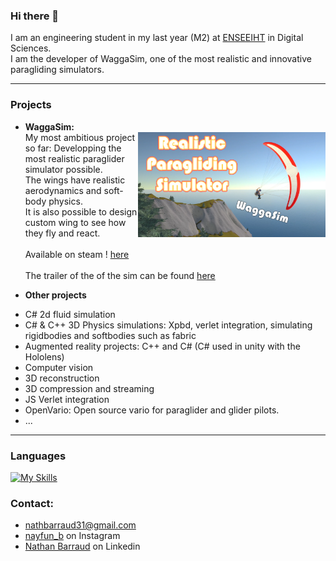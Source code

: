 ### Hi there 👋

I am an engineering student in my last year (M2) at [ENSEEIHT](https://www.enseeiht.fr) in Digital Sciences.<br />
I am the developer of WaggaSim, one of the most realistic and innovative paragliding simulators.

---
### Projects

* 	**WaggaSim:**<br />
[<img src="/Thumbnail4.png" align="right" width="300">](https://youtu.be/IcreMfQV42Y)
My most ambitious project so far: Developping the most realistic paraglider simulator possible.<br />
The wings have realistic aerodynamics and soft-body physics.<br />
It is also possible to design custom wing to see how they fly and react.<br /><br />
Available on steam ! [here](https://store.steampowered.com/app/3058640/WaggaSim/?l=french)<br /><br />
The trailer of the of the sim can be found [here](https://youtu.be/IcreMfQV42Y)<br />


* **Other projects**<br />
- C# 2d fluid simulation<br />
- C# & C++ 3D Physics simulations: Xpbd, verlet integration, simulating rigidbodies and softbodies such as fabric<br />
- Augmented reality projects: C++ and C# (C# used in unity with the Hololens)
- Computer vision
- 3D reconstruction
- 3D compression and streaming
- JS Verlet integration
- OpenVario: Open source vario for paraglider and glider pilots.
- ...
---
### Languages
[![My Skills](https://skillicons.dev/icons?i=cs,unity,cpp,matlab,python,java,js)](https://github.com/Nayfun-bar)

### Contact:
- [nathbarraud31@gmail.com](mailto:nathbarraud31@gmail.com?subject=[GitHub])
- [nayfun_b](https://www.instagram.com/nayfun_b) on Instagram
- [Nathan Barraud](https://www.linkedin.com/in/nathan-barraud/) on Linkedin
